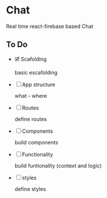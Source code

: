 # Chat
Real time react-firebase based Chat

## To Do

- 🗹 Scafolding

    basic escafolding
- ☐ App structure

    what - where
- ☐ Routes

    define routes
- ☐ Components

    build components
- ☐ Functionality

    build funtionality (context and logic)
- ☐ styles

    define styles
